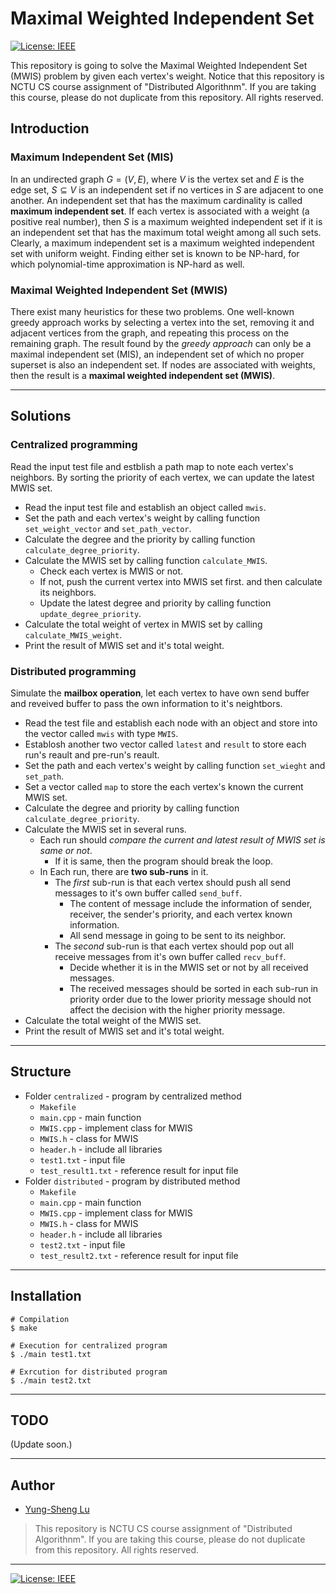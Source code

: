 # Maximal Weighted Independent Set

[![License: IEEE](https://img.shields.io/badge/License-CC%20BY--NC--SA%204.0-lightgrey.svg)](http://creativecommons.org/licenses/by-nc-sa/4.0/)

This repository is going to solve the Maximal Weighted Independent Set (MWIS) problem by given each vertex's weight. Notice that this repository is NCTU CS course assignment of "Distributed Algorithnm". If you are taking this course, please do not duplicate from this repository. All rights reserved.

## Introduction

### Maximum Independent Set (MIS)
In an undirected graph $G = (V, E)$, where $V$ is the vertex set and $E$ is the edge set, $S \subseteq V$ is an independent set if no vertices in $S$ are adjacent to one another. An independent set that has the maximum cardinality is called **maximum independent set**.
If each vertex is associated with a weight (a positive real number), then $S$ is a maximum weighted independent set if it is an independent set that has the maximum total weight among all such sets. Clearly, a maximum independent set is a maximum weighted independent set with uniform weight. Finding either set is known to be NP-hard, for which polynomial-time approximation is NP-hard as well.

### Maximal Weighted Independent Set (MWIS)

There exist many heuristics for these two problems. One well-known greedy approach works by selecting a vertex into the set, removing it and adjacent vertices from the graph, and repeating this process on the remaining graph. The result found by the *greedy approach* can only be a maximal independent set (MIS), an independent set of which no proper superset is also an independent set. If nodes are associated with weights, then the result is a **maximal weighted independent set (MWIS)**.

---
## Solutions

### Centralized programming

Read the input test file and estblish a path map to note each vertex's neighbors. By sorting the priority of each vertex, we can update the latest MWIS set.
* Read the input test file and establish an object called `mwis`.
* Set the path and each vertex's weight by calling function `set_weight_vector` and `set_path_vector`.
* Calculate the degree and the priority by calling function `calculate_degree_priority`.
* Calculate the MWIS set by calling function `calculate_MWIS`.
    * Check each vertex is MWIS or not.
    * If not, push the current vertex into MWIS set first. and then calculate its neighbors.
    * Update the latest degree and priority by calling function `update_degree_priority`.
* Calculate the total weight of vertex in MWIS set by calling `calculate_MWIS_weight`.
* Print the result of MWIS set and it's total weight.

### Distributed programming

Simulate the **mailbox operation**, let each vertex to have own send buffer and reveived buffer to pass the own information to it's neightbors.
* Read the test file and establish each node with an object and store into the vector called `mwis` with type `MWIS`.
* Establosh another two vector called `latest` and `result` to store each run's reault and pre-run's reault.
* Set the path and each vertex's weight by calling function `set_wieght` and `set_path`.
* Set a vector called `map` to store the each vertex's known the current MWIS set.
* Calculate the degree and priority by calling function `calculate_degree_priority`.
* Calculate the MWIS set in several runs.
    * Each run should *compare the current and latest result of MWIS set is same or not*.
        * If it is same, then the program should break the loop.
    * In Each run, there are **two sub-runs** in it.
        * The *first* sub-run is that each vertex should push all send messages to it's own buffer called `send_buff`.
            * The content of message include the information of sender, receiver, the sender's priority, and each vertex known information.
            * All send message in going to be sent to its neighbor.
        * The *second* sub-run is that each vertex should pop out all receive messages from it's own buffer called `recv_buff`.
            * Decide whether it is in the MWIS set or not by all received messages.
            * The received messages should be sorted in each sub-run in priority order due to the lower priority message should not affect the decision with the higher priority message.
* Calculate the total weight of the MWIS set.
* Print the result of MWIS set and it's total weight.

---
## Structure

* Folder `centralized` - program by centralized method
    * `Makefile`
    * `main.cpp` - main function
    * `MWIS.cpp` - implement class for MWIS
    * `MWIS.h` - class for MWIS
    * `header.h` - include all libraries
    * `test1.txt` - input file
    * `test_result1.txt` - reference result for input file
* Folder `distributed` - program by distributed method
    * `Makefile`
    * `main.cpp` - main function
    * `MWIS.cpp` - implement class for MWIS
    * `MWIS.h` - class for MWIS
    * `header.h` - include all libraries
    * `test2.txt` - input file
    * `test_result2.txt` - reference result for input file

---
## Installation

```
# Compilation
$ make

# Execution for centralized program
$ ./main test1.txt

# Exrcution for distributed program
$ ./main test2.txt
```

---
## TODO

(Update soon.)

---
## Author

* [Yung-Sheng Lu](https://github.com/yungshenglu)

> This repository is NCTU CS course assignment of "Distributed Algorithnm". If you are taking this course, please do not duplicate from this repository. All rights reserved.

---
[![License: IEEE](https://img.shields.io/badge/License-CC%20BY--NC--SA%204.0-lightgrey.svg)](http://creativecommons.org/licenses/by-nc-sa/4.0/)